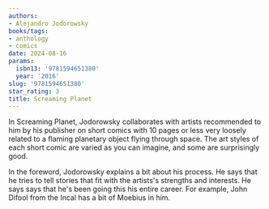 ```yaml
---
authors:
- Alejandro Jodorowsky
books/tags:
- anthology
- comics
date: 2024-08-16
params:
  isbn13: '9781594651380'
  year: '2016'
slug: '9781594651380'
star_rating: 3
title: Screaming Planet
---
```


In Screaming Planet, Jodorowsky collaborates with artists recommended to him by his publisher on short comics with 10 pages or less very loosely related to a flaming planetary object flying through space. The art styles of each short comic are varied as you can imagine, and some are surprisingly good.

<!--more-->

In the foreword, Jodorowsky explains a bit about his process. He says that he tries to tell stories that fit with the artists's strengths and interests. He says says that he's been going this his entire career. For example, John Difool from the Incal has a bit of Moebius in him.